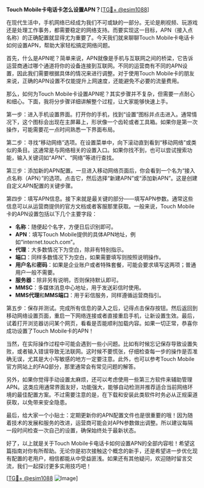 **Touch Mobile卡电话卡怎么设置APN？**[[TG💪+ @esim1088](https://t.me/s/esim1088)]

在现代生活中，手机网络已经成为我们不可或缺的一部分。无论是刷视频、玩游戏还是处理工作事务，都需要稳定的网络支持。而要实现这一目标，APN（接入点名称）的正确配置就显得尤为重要了。今天我们就来聊聊Touch Mobile卡电话卡如何设置APN，帮助大家轻松搞定网络问题。

首先，什么是APN呢？简单来说，APN就像是手机与互联网之间的桥梁，它告诉运营商通过哪个通道将你的设备连接到互联网。不同的运营商有不同的APN设置，因此我们需要根据具体的情况来进行调整。对于使用Touch Mobile卡的朋友来说，正确的APN设置不仅能提升上网速度，还能避免不必要的流量费用。

那么，如何为Touch Mobile卡设置APN呢？其实步骤并不复杂，但需要一点耐心和细心。下面，我将分步骤详细讲解整个过程，让大家能够快速上手。

第一步：进入手机设置界面。打开你的手机，找到“设置”图标并点击进入。通常情况下，这个图标会出现在主屏幕上，形状像一个齿轮或者工具箱。如果你是第一次操作，可能需要花一点时间熟悉一下界面布局。

第二步：寻找“移动网络”选项。在设置菜单中，向下滚动直到看到“移动网络”或类似的条目。这通常是与网络相关的设置入口。如果你找不到，也可以尝试搜索功能，输入关键词如“APN”、“网络”等进行查找。

第三步：添加新的APN配置。一旦进入移动网络页面后，你会看到一个名为“接入点名称（APN）”的选项。点击它，然后选择“新建APN”或“添加新APN”。这是创建自定义APN配置的关键步骤。

第四步：填写APN信息。接下来就是最关键的部分——填写APN参数。通常这些信息可以从运营商提供的官方文档或者客服那里获取。一般来说，Touch Mobile卡的APN设置包括以下几个主要字段：

- **名称**：随便起个名字，方便日后识别即可。
- **APN**：填写Touch Mobile提供的具体APN地址，例如“internet.touch.com”。
- **代理**：大多数情况下为空白，除非有特别指示。
- **端口**：同样多数情况下为空白，如果需要填写则按照说明操作。
- **用户名**和**密码**：如果是企业账户或者特殊套餐，可能会要求填写这两项；普通用户一般不需要。
- **服务器**：除非另有说明，否则保持默认即可。
- **MMSC**：多媒体消息中心地址，用于发送彩信时使用。
- **MMS代理**和**MMS端口**：用于彩信服务，同样遵循运营商指引。

第五步：保存并测试。完成所有信息的录入之后，记得点击保存按钮。然后返回到移动网络设置页面，重启一下网络连接或者直接重启手机，让新设置生效。最后，试着打开浏览器访问某个网页，看看是否能顺利加载内容。如果一切正常，恭喜你成功设置了Touch Mobile卡的APN！

当然，在实际操作过程中可能会遇到一些小问题。比如有时候忘记保存导致设置失败，或者输入错误导致无法联网。这时候不要慌张，仔细检查每一步的操作是否准确无误，尤其是大小写敏感的地方一定要注意。此外，也可以参考Touch Mobile官方网站上的FAQ部分，那里通常会有常见问题的解答。

另外，如果你觉得手动设置太麻烦，还可以考虑使用一些第三方软件来辅助管理APN。这类应用通常界面友好，功能强大，能够自动检测并推荐适合当前网络环境的最佳配置方案。不过需要注意的是，在下载和安装此类软件时务必从正规渠道获取，以免带来安全隐患。

最后，给大家一个小贴士：定期更新你的APN配置文件也是很重要的哦！因为随着技术的发展和服务的改进，运营商可能会对APN参数做出调整。所以建议每隔一段时间检查一次自己的设置，确保始终处于最新状态。

好了，以上就是关于Touch Mobile卡电话卡如何设置APN的全部内容啦！希望这篇指南对你有所帮助。无论你是初次接触这个概念的新手，还是希望进一步优化现有配置的老用户，相信都能从中受益匪浅。如果还有其他疑问，欢迎随时留言交流，我们一起探讨更多实用技巧吧！

[[TG💪+ @esim1088](https://t.me/s/esim1088) ![Image](https://i.postimg.cc/4NQfJmqS/Snipaste-2025-05-13-00-14-12.png)]